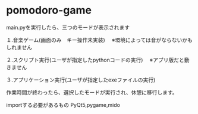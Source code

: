 # pomodoro-game
main.pyを実行したら、三つのモードが表示されます

１.音楽ゲーム(画面のみ　キー操作未実装)
　※環境によっては音がならないかもしれません

２.スクリプト実行(ユーザが指定したpythonコードの実行)
　※アプリ版だと動きません

３.アプリケーション実行(ユーザが指定したexeファイルの実行)

作業時間が終わったら、選択したモードが実行され、休憩に移行します。

importする必要があるもの
PyQt5,pygame,mido

